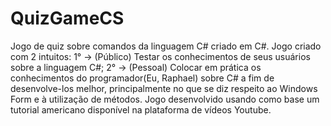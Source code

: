 # QuizGameCS
Jogo de quiz sobre comandos da linguagem C# criado em C#.
Jogo criado com 2 intuitos:
  1° -> (Público) Testar os conhecimentos de seus usuários sobre a linguagem C#;
  2° -> (Pessoal) Colocar em prática os conhecimentos do programador(Eu, Raphael) sobre C# a fim de desenvolve-los melhor, principalmente no que se diz respeito ao Windows Form e à utilização de métodos.
 Jogo desenvolvido usando como base um tutorial americano disponível na plataforma de vídeos Youtube.
